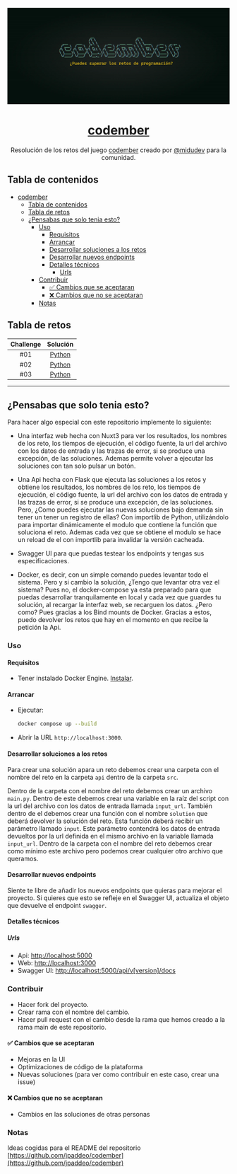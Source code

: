 <div align="center">

![Codember](./images/codember.webp)

# [codember](https://codember.dev)

Resolución de los retos del juego [codember](https://codember.dev/) creado por [@midudev](https://github.com/midudev/) para la comunidad.

</div>

## Tabla de contenidos

- [codember](#codember)
  - [Tabla de contenidos](#tabla-de-contenidos)
  - [Tabla de retos](#tabla-de-retos)
  - [¿Pensabas que solo tenia esto?](#pensabas-que-solo-tenia-esto)
    - [Uso](#uso)
      - [Requisitos](#requisitos)
      - [Arrancar](#arrancar)
      - [Desarrollar soluciones a los retos](#desarrollar-soluciones-a-los-retos)
      - [Desarrollar nuevos endpoints](#desarrollar-nuevos-endpoints)
      - [Detalles técnicos](#detalles-técnicos)
        - [Urls](#urls)
    - [Contribuir](#contribuir)
      - [✅ Cambios que se aceptaran](#-cambios-que-se-aceptaran)
      - [❌ Cambios que no se aceptaran](#-cambios-que-no-se-aceptaran)
    - [Notas](#notas)

## Tabla de retos

| Challenge |        Solución         |
| :-------: | :---------------------: |
|    #01    | [Python](reto1/main.py) |
|    #02    | [Python](reto2/main.py) |
|    #03    | [Python](reto3/main.py) |

<hr/>

## ¿Pensabas que solo tenia esto?

Para hacer algo especial con este repositorio implemente lo siguiente:

- Una interfaz web hecha con Nuxt3 para ver los resultados, los nombres de los reto, los tiempos de ejecución, el código fuente, la url del archivo con los datos de entrada y las trazas de error, si se produce una excepción, de las soluciones. Ademas permite volver a ejecutar las soluciones con tan solo pulsar un botón.

- Una Api hecha con Flask que ejecuta las soluciones a los retos y obtiene los resultados, los nombres de los reto, los tiempos de ejecución, el código fuente, la url del archivo con los datos de entrada y las trazas de error, si se produce una excepción, de las soluciones. Pero, ¿Como puedes ejecutar las nuevas soluciones bajo demanda sin tener un tener un registro de ellas? Con importlib de Python, utilizándolo para importar dinámicamente el modulo que contiene la función que soluciona el reto. Ademas cada vez que se obtiene el modulo se hace un reload de el con importlib para invalidar la versión cacheada.

- Swagger UI para que puedas testear los endpoints y tengas sus especificaciones.

- Docker, es decir, con un simple comando puedes levantar todo el sistema. Pero y si cambio la solución, ¿Tengo que levantar otra vez el sistema? Pues no, el docker-compose ya esta preparado para que puedas desarrollar tranquilamente en local y cada vez que guardes tu solución, al recargar la interfaz web, se recarguen los datos. ¿Pero como? Pues gracias a los Bind mounts de Docker. Gracias a estos, puedo devolver los retos que hay en el momento en que recibe la petición la Api.

### Uso

#### Requisitos

- Tener instalado Docker Engine. [Instalar](https://docs.docker.com/engine/).

#### Arrancar

- Ejecutar:

    ```bash
    docker compose up --build
    ```

- Abrir la URL `http://localhost:3000`.

#### Desarrollar soluciones a los retos

Para crear una solución apara un reto debemos crear una carpeta con el nombre del reto en la carpeta `api` dentro de la carpeta `src`.

Dentro de la carpeta con el nombre del reto debemos crear un archivo `main.py`. Dentro de este debemos crear una variable en la raíz del script con la url del archivo con los datos de entrada llamada `input_url`. También dentro de el debemos crear una función con el nombre `solution` que deberá devolver la solución del reto. Esta función deberá recibir un parámetro llamado `input`. Este parámetro contendrá los datos de entrada devueltos por la url definida en el mismo archivo en la variable llamada `input_url`. Dentro de la carpeta con el nombre del reto debemos crear como mínimo este archivo pero podemos crear cualquier otro archivo que queramos.

#### Desarrollar nuevos endpoints

Siente te libre de añadir los nuevos endpoints que quieras para mejorar el proyecto. Si quieres que esto se refleje en el Swagger UI, actualiza el objeto que devuelve el endpoint `swagger`.

#### Detalles técnicos

##### Urls

- Api: <http://localhost:5000>
- Web: <http://localhost:3000>
- Swagger UI: <http://localhost:5000/api/v[version]/docs>

### Contribuir

- Hacer fork del proyecto.
- Crear rama con el nombre del cambio.
- Hacer pull request con el cambio desde la rama que hemos creado a la rama main de este repositorio.

#### ✅ Cambios que se aceptaran

- Mejoras en la UI
- Optimizaciones de código de la plataforma
- Nuevas soluciones (para ver como contribuir en este caso, crear una issue)

#### ❌ Cambios que no se aceptaran

- Cambios en las soluciones de otras personas

### Notas

Ideas cogidas para el README del repositorio [https://github.com/jpaddeo/codember](https://github.com/jpaddeo/codember)
